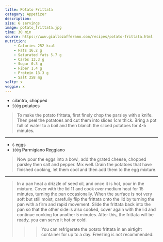 ```yaml
---
title: Potato Frittata
category: Appetizer
description:
size: 6 servings
image: potato_frittata.jpg
time: 30 min
source: https://www.giallozafferano.com/recipes/potato-frittata.html
nutrition:
	- Calories 252 kcal
	- Fats 16.2 g
	- Saturated fats 5.7 g
	- Carbs 13.3 g
	- Sugar 0.3 g
	- Fiber 1.4 g
	- Protein 13.3 g
	- Salt 358 mg
salty: x
veggie: x
---
```


* cilantro, chopped
* `500g` potatoes

> To make the potato frittata, first finely chop the parsley with a knife. Then peel the potatoes and cut them into slices 1cm thick. Bring a pot full of water to a boil and then blanch the sliced potatoes for 4-5 minutes.

---

* `6` eggs
* `100g` Parmigiano Reggiano

> Now pour the eggs into a bowl, add the grated cheese, chopped parsley then salt and pepper. Mix well.
> Drain the potatoes that have finished cooking, let them cool and then add them to the egg mixture.

---

> In a pan heat a drizzle of seed oil, and once it is hot, pour in the mixture. Cover with the lid 11 and cook over medium heat for 15 minutes, turning the pan occasionally. When the surface is not very soft but still moist, carefully flip the frittata onto the lid by turning the pan with a firm and rapid movement.
> Slide the frittata back into the pan so that the other side is also cooked, cover again with the lid and continue cooking for another 5 minutes. After this, the frittata will be ready, you can serve it hot or cold.
>
>>> You can refrigerate the potato frittata in an airtight container for up to a day. Freezing is not recommended.


